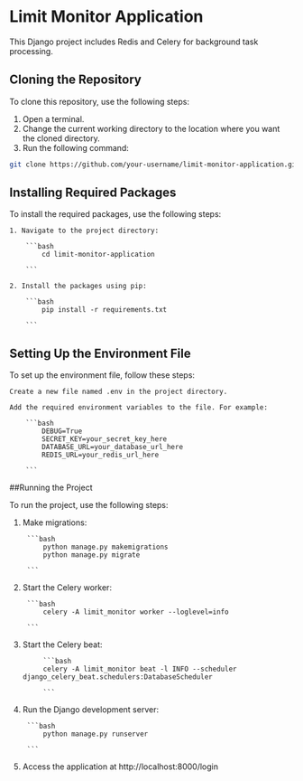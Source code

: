 # Limit Monitor Application

This Django project includes Redis and Celery for background task processing.

## Cloning the Repository

To clone this repository, use the following steps:

1. Open a terminal.
2. Change the current working directory to the location where you want the cloned directory.
3. Run the following command:

```bash
git clone https://github.com/your-username/limit-monitor-application.git

```

## Installing Required Packages

To install the required packages, use the following steps:

    1. Navigate to the project directory:

        ```bash
            cd limit-monitor-application

        ```

    2. Install the packages using pip:

        ```bash
            pip install -r requirements.txt

        ```


## Setting Up the Environment File

To set up the environment file, follow these steps:

    Create a new file named .env in the project directory.

    Add the required environment variables to the file. For example:

        ```bash
            DEBUG=True
            SECRET_KEY=your_secret_key_here
            DATABASE_URL=your_database_url_here
            REDIS_URL=your_redis_url_here

        ```


##Running the Project

To run the project, use the following steps:

1. Make migrations:

        ```bash
            python manage.py makemigrations
            python manage.py migrate

        ```

2. Start the Celery worker:

        ```bash
            celery -A limit_monitor worker --loglevel=info

        ```



3. Start the Celery beat:


            ```bash
            celery -A limit_monitor beat -l INFO --scheduler django_celery_beat.schedulers:DatabaseScheduler

            ```

4. Run the Django development server:


        ```bash
            python manage.py runserver

        ```

5. Access the application at http://localhost:8000/login




    
